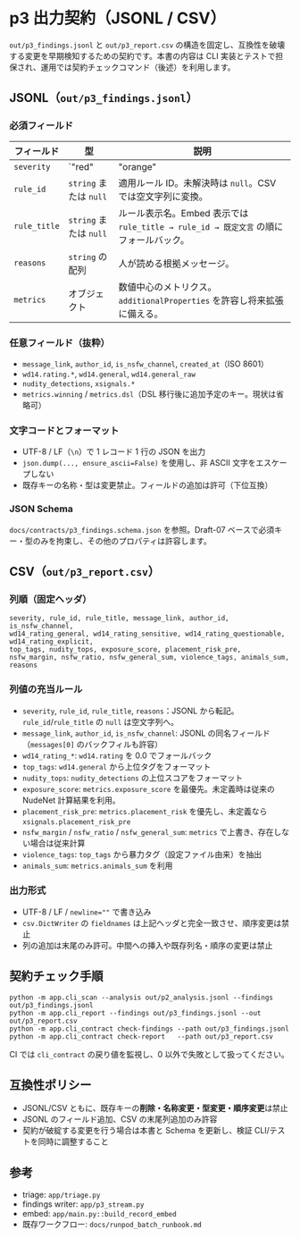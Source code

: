 # p3 出力契約（JSONL / CSV）

`out/p3_findings.jsonl` と `out/p3_report.csv` の構造を固定し、互換性を破壊する変更を早期検知するための契約です。本書の内容は CLI 実装とテストで担保され、運用では契約チェックコマンド（後述）を利用します。

## JSONL（`out/p3_findings.jsonl`）

### 必須フィールド

| フィールド | 型 | 説明 |
|-----------|----|------|
| `severity` | `"red" | "orange" | "yellow" | "green"` | 検知の深刻度。 |
| `rule_id` | `string` または `null` | 適用ルール ID。未解決時は `null`。CSV では空文字列に変換。 |
| `rule_title` | `string` または `null` | ルール表示名。Embed 表示では `rule_title → rule_id → 既定文言` の順にフォールバック。 |
| `reasons` | `string` の配列 | 人が読める根拠メッセージ。 |
| `metrics` | オブジェクト | 数値中心のメトリクス。`additionalProperties` を許容し将来拡張に備える。 |

### 任意フィールド（抜粋）

- `message_link`, `author_id`, `is_nsfw_channel`, `created_at`（ISO 8601）
- `wd14.rating.*`, `wd14.general`, `wd14.general_raw`
- `nudity_detections`, `xsignals.*`
- `metrics.winning` / `metrics.dsl`（DSL 移行後に追加予定のキー。現状は省略可）

### 文字コードとフォーマット

- UTF-8 / LF（`\n`）で 1 レコード 1 行の JSON を出力
- `json.dump(..., ensure_ascii=False)` を使用し、非 ASCII 文字をエスケープしない
- 既存キーの名称・型は変更禁止。フィールドの追加は許可（下位互換）

### JSON Schema

`docs/contracts/p3_findings.schema.json` を参照。Draft-07 ベースで必須キー・型のみを拘束し、その他のプロパティは許容します。

## CSV（`out/p3_report.csv`）

### 列順（固定ヘッダ）

```
severity, rule_id, rule_title, message_link, author_id, is_nsfw_channel,
wd14_rating_general, wd14_rating_sensitive, wd14_rating_questionable, wd14_rating_explicit,
top_tags, nudity_tops, exposure_score, placement_risk_pre,
nsfw_margin, nsfw_ratio, nsfw_general_sum, violence_tags, animals_sum, reasons
```

### 列値の充当ルール

- `severity`, `rule_id`, `rule_title`, `reasons`：JSONL から転記。`rule_id`/`rule_title` の `null` は空文字列へ。
- `message_link`, `author_id`, `is_nsfw_channel`: JSONL の同名フィールド（`messages[0]` のバックフィルも許容）
- `wd14_rating_*`: `wd14.rating` を 0.0 でフォールバック
- `top_tags`: `wd14.general` から上位タグをフォーマット
- `nudity_tops`: `nudity_detections` の上位スコアをフォーマット
- `exposure_score`: `metrics.exposure_score` を最優先。未定義時は従来の NudeNet 計算結果を利用。
- `placement_risk_pre`: `metrics.placement_risk` を優先し、未定義なら `xsignals.placement_risk_pre`
- `nsfw_margin` / `nsfw_ratio` / `nsfw_general_sum`: `metrics` で上書き、存在しない場合は従来計算
- `violence_tags`: `top_tags` から暴力タグ（設定ファイル由来）を抽出
- `animals_sum`: `metrics.animals_sum` を利用

### 出力形式

- UTF-8 / LF / `newline=""` で書き込み
- `csv.DictWriter` の `fieldnames` は上記ヘッダと完全一致させ、順序変更は禁止
- 列の追加は末尾のみ許可。中間への挿入や既存列名・順序の変更は禁止

## 契約チェック手順

```
python -m app.cli_scan --analysis out/p2_analysis.jsonl --findings out/p3_findings.jsonl
python -m app.cli_report --findings out/p3_findings.jsonl --out out/p3_report.csv
python -m app.cli_contract check-findings --path out/p3_findings.jsonl
python -m app.cli_contract check-report   --path out/p3_report.csv
```

CI では `cli_contract` の戻り値を監視し、0 以外で失敗として扱ってください。

## 互換性ポリシー

- JSONL/CSV ともに、既存キーの**削除・名称変更・型変更・順序変更**は禁止
- JSONL のフィールド追加、CSV の末尾列追加のみ許容
- 契約が破綻する変更を行う場合は本書と Schema を更新し、検証 CLI/テストを同時に調整すること

## 参考

- triage: `app/triage.py`
- findings writer: `app/p3_stream.py`
- embed: `app/main.py::build_record_embed`
- 既存ワークフロー: `docs/runpod_batch_runbook.md`

